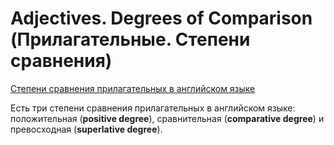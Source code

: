 # Adjectives. Degrees of Comparison (Прилагательные. Степени сравнения)

[Степени сравнения прилагательных в английском языке](https://englex.ru/comparative-and-superlative-adjectives/)

Есть три степени сравнения прилагательных в английском языке: положительная (**positive degree**), сравнительная (**comparative degree**) и превосходная (**superlative degree**).
